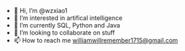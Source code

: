 - 👋 Hi, I’m @wzxiao1
- 👀 I’m interested in artifical intelligence
- 🌱 I’m currently SQL, Python and Java
- 💞️ I’m looking to collaborate on stuff
- 📫 How to reach me williamwillremember1715@gmail.com
<!---
wzxiao1/wzxiao1 is a ✨ special ✨ repository because its `README.md` (this file) appears on your GitHub profile.
You can click the Preview link to take a look at your changes.
--->
